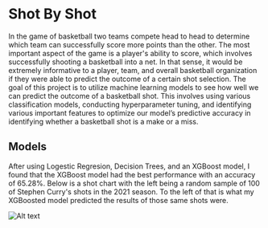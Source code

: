# Shot By Shot
In the game of basketball two teams compete head to head to determine which team can successfully score more points than the other. The most important aspect of the game is a player's ability to score, which involves successfully shooting a basketball into a net. In that sense, it would be extremely informative to a player, team, and overall basketball organization if they were able to predict the outcome of a certain shot selection. The goal of this project is to utilize machine learning models to see how well we can predict the outcome of a basketball shot. This involves using various classification models, conducting hyperparameter tuning, and identifying various important features to optimize our model’s predictive accuracy in identifying whether a basketball shot is a make or a miss.  

## Models
After using Logestic Regresion, Decision Trees, and an XGBoost model, I found that the XGBoost model had the best performance with an accuracy of 65.28%. Below is a shot chart with the left being a random sample of 100 of Stephen Curry's shots in the 2021 season. To the left of that is what my XGBoosted model predicted the results of those same shots were.

![Alt text](https://github.com/JonBean123/ShotbyShot/issues/1)

